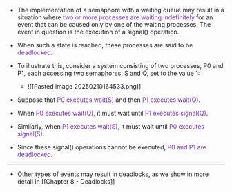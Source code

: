 
- The implementation of a semaphore with a waiting queue may result in a situation where<span style="color:rgb(112, 48, 160)"> two or more processes are waiting indefinitely</span> for an event that can be caused only by one of the waiting processes. The event in question is the execution of a signal() operation.
- When such a state is reached, these processes are said to be <span style="color:rgb(112, 48, 160)">deadlocked</span>.

- To illustrate this, consider a system consisting of two processes, P0 and P1, each accessing two semaphores, S and Q, set to the value 1:
	- ![[Pasted image 20250210164533.png]]
- Suppose that <span style="color:rgb(112, 48, 160)">P0 executes wait(S)</span> and then <span style="color:rgb(112, 48, 160)">P1 executes wait(Q)</span>. 
- When <span style="color:rgb(112, 48, 160)">P0 executes wait(Q)</span>, it must wait until <span style="color:rgb(112, 48, 160)">P1 executes signal(Q)</span>. 
- Similarly, when <span style="color:rgb(112, 48, 160)">P1 executes wait(S)</span>, it must wait until <span style="color:rgb(112, 48, 160)">P0 executes signal(S)</span>. 
- Since these signal() operations cannot be executed, <span style="color:rgb(112, 48, 160)">P0 and P1 are deadlocked</span>.

---

- Other types of events may result in deadlocks, as we show in more detail in [[Chapter 8 - Deadlocks]] 